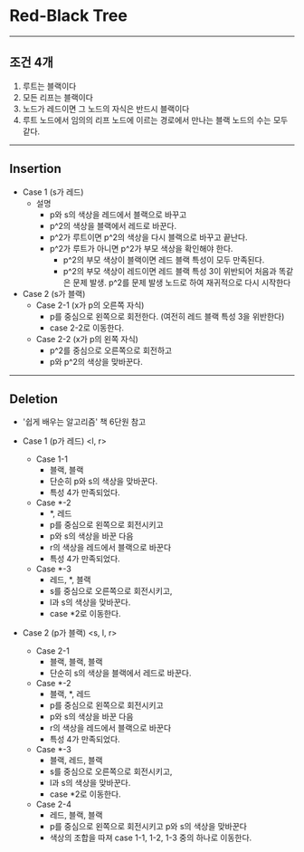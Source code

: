 # Red-Black Tree
----------------
## 조건 4개
1. 루트는 블랙이다
2. 모든 리프는 블랙이다
3. 노드가 레드이면 그 노드의 자식은 반드시 블랙이다
4. 루트 노드에서 임의의 리프 노드에 이르는 경로에서 만나는 블랙 노드의 수는 모두 같다.
----------------
## Insertion
+ Case 1 (s가 레드)
    + 설명
      + p와 s의 색상을 레드에서 블랙으로 바꾸고
      + p^2의 색상을 블랙에서 레드로 바꾼다.
      + p^2가 루트이면 p^2의 색상을 다시 블랙으로 바꾸고 끝난다.
      + p^2가 루트가 아니면 p^2가 부모 색상을 확인해야 한다. 
        + p^2의 부모 색상이 블랙이면 레드 블랙 특성이 모두 만족된다.
        + p^2의 부모 색상이 레드이면 레드 블랙 특성 3이 위반되어 처음과 똑같은 문제 발생. 
          p^2를 문제 발생 노드로 하여 재귀적으로 다시 시작한다
+ Case 2 (s가 블랙)
  + Case 2-1 (x가 p의 오른쪽 자식)
    + p를 중심으로 왼쪽으로 회전한다. (여전히 레드 블랙 특성 3을 위반한다)
    + case 2-2로 이동한다.
  + Case 2-2 (x가 p의 왼쪽 자식)
    + p^2를 중심으로 오른쪽으로 회전하고 
    + p와 p^2의 색상을 맞바꾼다. 
----------------
## Deletion
+ '쉽게 배우는 알고리즘' 책 6단원 참고
+ Case 1 (p가 레드) <l, r>
  + Case 1-1
    + 블랙, 블랙
    + 단순히 p와 s의 색상을 맞바꾼다.
    + 특성 4가 만족되었다.
  + Case *-2
    + *, 레드
    + p를 중심으로 왼쪽으로 회전시키고
    + p와 s의 색상을 바꾼 다음
    + r의 색상을 레드에서 블랙으로 바꾼다
    + 특성 4가 만족되었다.
  + Case *-3
    + 레드, *, 블랙
    + s를 중심으로 오른쪽으로 회전시키고,
    + l과 s의 색상을 맞바꾼다.
    + case *2로 이동한다.

+ Case 2 (p가 블랙) <s, l, r>
  + Case 2-1
    + 블랙, 블랙, 블랙
    + 단순히 s의 색상을 블랙에서 레드로 바꾼다.
  + Case *-2
    + 블랙, *, 레드
    + p를 중심으로 왼쪽으로 회전시키고
    + p와 s의 색상을 바꾼 다음
    + r의 색상을 레드에서 블랙으로 바꾼다
    + 특성 4가 만족되었다.
  + Case *-3
    + 블랙, 레드, 블랙
    + s를 중심으로 오른쪽으로 회전시키고,
    + l과 s의 색상을 맞바꾼다.
    + case *2로 이동한다.
  + Case 2-4
    + 레드, 블랙, 블랙
    + p를 중심으로 왼쪽으로 회전시키고 p와 s의 색상을 맞바꾼다 
    + 색상의 조합을 따져 case 1-1, 1-2, 1-3 중의 하나로 이동한다.
